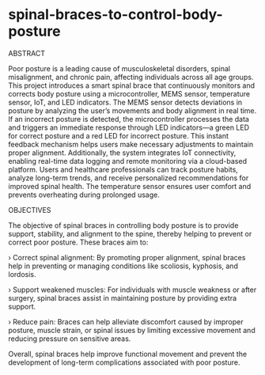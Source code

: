 # spinal-braces-to-control-body-posture
ABSTRACT

Poor posture is a leading cause of musculoskeletal disorders, spinal misalignment, and chronic pain, affecting individuals across all age groups. This project introduces a smart spinal brace that continuously monitors and corrects body posture using a microcontroller, MEMS sensor, temperature sensor, IoT, and LED indicators. The MEMS sensor detects deviations in posture by analyzing the user’s movements and body alignment in real time. If an incorrect posture is detected, the microcontroller processes the data and triggers an immediate response through LED indicators—a green LED for correct posture and a red LED for incorrect posture. This instant feedback mechanism helps users make necessary adjustments to maintain proper alignment. Additionally, the system integrates IoT connectivity, enabling real-time data logging and remote monitoring via a cloud-based platform. Users and healthcare professionals can track posture habits, analyze long-term trends, and receive personalized recommendations for improved spinal health. The temperature sensor ensures user comfort and prevents overheating during prolonged usage.

OBJECTIVES

The objective of spinal braces in controlling body posture is to provide support, stability, and alignment to the spine, thereby helping to prevent or correct poor posture. These braces aim to:

› Correct spinal alignment: By promoting proper alignment, spinal braces help in preventing or managing conditions like scoliosis, kyphosis, and lordosis.

› Support weakened muscles: For individuals with muscle weakness or after surgery, spinal braces assist in maintaining posture by providing extra support.

› Reduce pain: Braces can help alleviate discomfort caused by improper posture, muscle strain, or spinal issues by limiting excessive movement and reducing pressure on sensitive areas.

Overall, spinal braces help improve functional movement and prevent the development of long-term complications associated with poor posture.



